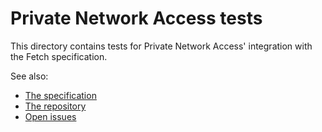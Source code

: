 # Private Network Access tests

This directory contains tests for Private Network Access' integration with
the Fetch specification.

See also:

* [The specification](https://wicg.github.io/private-network-access/)
* [The repository](https://github.com/WICG/private-network-access/)
* [Open issues](https://github.com/WICG/private-network-access/issues/)
